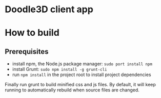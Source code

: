 Doodle3D client app
===================


# How to build

## Prerequisites
- install npm, the Node.js package manager: `sudo port install npm`
- install Grunt: `sudo npm install -g grunt-cli`
- run `npm install` in the project root to install project dependencies

Finally run grunt to build minified css and js files. By default, it will keep
running to automatically rebuild when source files are changed.
